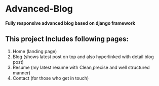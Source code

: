 # Advanced-Blog

#### Fully responsive advanced blog based on django framework

## This project Includes following pages:
1. Home (landing page)
2. Blog (shows latest post on top and also hyperlinked with detail blog post)
3. Resume (my latest resume with Clean,precise and well structured manner)
4. Contact (for those who get in touch)
